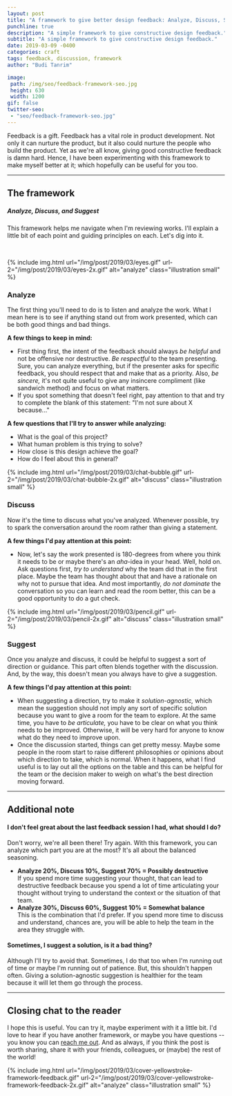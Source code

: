 ```yaml
---
layout: post
title: "A framework to give better design feedback: Analyze, Discuss, Suggest"
punchline: true
description: "A simple framework to give constructive design feedback."
subtitle: "A simple framework to give constructive design feedback."
date: 2019-03-09 -0400
categories: craft
tags: feedback, discussion, framework
author: "Budi Tanrim"

image:
 path: /img/seo/feedback-framework-seo.jpg
 height: 630
 width: 1200
gif: false
twitter-seo: 
 - "seo/feedback-framework-seo.jpg"
---
```


Feedback is a gift. Feedback has a vital role in product development. Not only it can nurture the product, but it also could nurture the people who build the product. Yet as we're all know, giving good constructive feedback is damn hard. Hence, I have been experimenting with this framework to make myself better at it; which hopefully can be useful for you too.

---

## The framework
##### Analyze, Discuss, and Suggest
This framework helps me navigate when I'm reviewing works. I'll explain a little bit of each point and guiding principles on each. Let's dig into it.

<br/>

{% include img.html 
url="/img/post/2019/03/eyes.gif" 
url-2="/img/post/2019/03/eyes-2x.gif" 
alt="analyze" 
class="illustration small" %}

### Analyze
The first thing you'll need to do is to listen and analyze the work. What I mean here is to see if anything stand out from work presented, which can be both good things and bad things.

**A few things to keep in mind:**
- First thing first, the intent of the feedback should always _be helpful_ and not be offensive nor destructive. _Be respectful_ to the team presenting. Sure, you can analyze everything, but if the presenter asks for specific feedback, you should respect that and make that as a priority. Also, _be sincere,_ it's not quite useful to give any insincere compliment (like sandwich method) and focus on what matters.
- If you spot something that doesn't feel right, pay attention to that and try to complete the blank of this statement: "I'm not sure about X because..."

**A few questions that I'll try to answer while analyzing:**
- What is the goal of this project?
- What human problem is this trying to solve?
- How close is this design achieve the goal?
- How do I feel about this in general?

{% include img.html 
url="/img/post/2019/03/chat-bubble.gif" 
url-2="/img/post/2019/03/chat-bubble-2x.gif" 
alt="discuss" 
class="illustration small" %}

### Discuss
Now it's the time to discuss what you've analyzed. Whenever possible, try to spark the conversation around the room rather than giving a statement.

**A few things I'd pay attention at this point:**
- Now, let's say the work presented is 180-degrees from where you think it needs to be or maybe there's an _aha_-idea in your head. Well, hold on. Ask questions first, _try to understand_ why the team did that in the first place. Maybe the team has thought about that and have a rationale on why not to pursue that idea. And most importantly, _do not dominate_ the conversation so you can learn and read the room better, this can be a good opportunity to do a gut check.

{% include img.html 
url="/img/post/2019/03/pencil.gif" 
url-2="/img/post/2019/03/pencil-2x.gif" 
alt="discuss" 
class="illustration small" %}

### Suggest
Once you analyze and discuss, it could be helpful to suggest a sort of direction or guidance. This part often blends together with the discussion. And, by the way, this doesn't mean you always have to give a suggestion.

**A few things I'd pay attention at this point:**
- When suggesting a direction, try to make it _solution-agnostic,_ which mean the suggestion should not imply any sort of specific solution because you want to give a room for the team to explore. At the same time, you have to _be articulate,_ you have to be clear on what you think needs to be improved. Otherwise, it will be very hard for anyone to know what do they need to improve upon.
- Once the discussion started, things can get pretty messy. Maybe some people in the room start to raise different philosophies or opinions about which direction to take, which is normal. When it happens, what I find useful is to lay out all the options on the table and this can be helpful for the team or the decision maker to weigh on what's the best direction moving forward.

---

## Additional note
#### I don't feel great about the last feedback session I had, what should I do?
Don't worry, we're all been there! Try again. With this framework, you can analyze which part you are at the most? It's all about the balanced seasoning.

- **Analyze 20%, Discuss 10%, Suggest 70% = Possibly destructive** <br/>
If you spend more time suggesting your thought, that can lead to destructive feedback because you spend a lot of time articulating your thought without trying to understand the context or the situation of that team.
- **Analyze 30%, Discuss 60%, Suggest 10% = Somewhat balance** <br/>
This is the combination that I'd prefer. If you spend more time to discuss and understand, chances are, you will be able to help the team in the area they struggle with. 

#### Sometimes, I suggest a solution, is it a bad thing?
Although I'll try to avoid that. Sometimes, I do that too when I'm running out of time or maybe I'm running out of patience. But, this shouldn't happen often. Giving a solution-agnostic suggestion is healthier for the team because it will let them go through the process.

---

## Closing chat to the reader
I hope this is useful. You can try it, maybe experiment with it a little bit. I'd love to hear if you have another framework, or maybe you have questions -- you know you can [reach me out][mail-ask]. And as always, if you think the post is worth sharing, share it with your friends, colleagues, or (maybe) the rest of the world!

{% include img.html 
url="/img/post/2019/03/cover-yellowstroke-framework-feedback.gif" 
url-2="/img/post/2019/03/cover-yellowstroke-framework-feedback-2x.gif" 
alt="analyze" 
class="illustration small" %}


[mail-ask]: mailto:buditanrim@gmail.com?subject=Question
